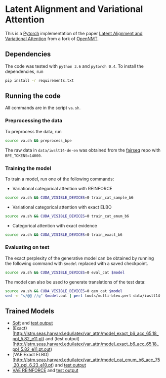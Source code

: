 # Latent Alignment and Variational Attention

This is a [Pytorch](https://github.com/pytorch/pytorch)
implementation of the paper [Latent Alignment and Variational Attention](https://arxiv.org/abs/1802.02550)
from a fork of [OpenNMT](https://github.com/OpenNMT/OpenNMT-py).


## Dependencies

The code was tested with `python 3.6` and `pytorch 0.4`.
To install the dependencies, run
```bash
pip install -r requirements.txt
```

## Running the code
All commands are in the script `va.sh`.

### Preprocessing the data
To preprocess the data, run
```bash
source va.sh && preprocess_bpe
```
The raw data in `data/iwslt14-de-en` was obtained from the
[fairseq](https://github.com/pytorch/fairseq/blob/master/examples/translation/prepare-iwslt14.sh) repo
with `BPE_TOKENS=14000`.

### Training the model
To train a model, run one of the following commands:
* Variational categorical attention with REINFORCE
```bash
source va.sh && CUDA_VISIBLE_DEVICES=0 train_cat_sample_b6
```
* Variational categorical attention with exact ELBO
```bash
source va.sh && CUDA_VISIBLE_DEVICES=0 train_cat_enum_b6
```
* Categorical attention with exact evidence
```bash
source va.sh && CUDA_VISIBLE_DEVICES=0 train_exact_b6
```

### Evaluating on test
The exact perplexity of the generative model can be obtained by running
the following command with `$model` replaced with a saved checkpoint.

```bash
source va.sh && CUDA_VISIBLE_DEVICES=0 eval_cat $model
```

The model can also be used to generate translations of the test data:

```bash
source va.sh && CUDA_VISIBLE_DEVICES=0 gen_cat $model
sed -e "s/@@ //g" $model.out | perl tools/multi-bleu.perl data/iwslt14-de-en/test.en
```

## Trained Models
* [Soft](http://lstm.seas.harvard.edu/latex/var_attn/model_soft_b6_acc_64.89_ppl_6.59_e11.pt)
and [test output](http://lstm.seas.harvard.edu/latex/var_attn/model_soft_b6_acc_64.89_ppl_6.59_e11.pt.out)
* (Exact)[http://lstm.seas.harvard.edu/latex/var_attn/model_exact_b6_acc_65.18_ppl_5.82_e11.pt)
and (test output)[http://lstm.seas.harvard.edu/latex/var_attn/model_exact_b6_acc_65.18_ppl_5.82_e11.pt.out)
* [VAE Exact ELBO)[http://lstm.seas.harvard.edu/latex/var_attn/model_cat_enum_b6_acc_75.20_ppl_6.23_e10.pt)
and [test output](http://lstm.seas.harvard.edu/latex/var_attn/model_cat_enum_b6_acc_75.20_ppl_6.23_e10.pt.out)
* [VAE REINFORCE](http://lstm.seas.harvard.edu/latex/var_attn/model_cat_sample_b6_acc_74.52_ppl_6.53_e12.pt)
and [test output](http://lstm.seas.harvard.edu/latex/var_attn/model_cat_sample_b6_acc_74.52_ppl_6.53_e12.pt.out)
